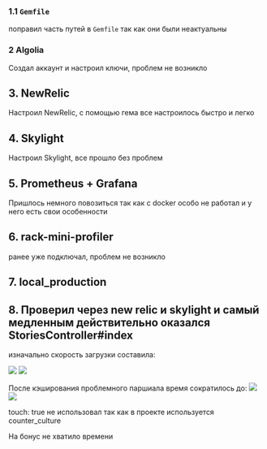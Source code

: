 ### 1.1 `Gemfile`

поправил часть путей в `Gemfile` так как они были неактуальны

### 2 Algolia

Создал аккаунт и настроил ключи, проблем не возникло

## 3. NewRelic

Настроил NewRelic, с помощью гема все настроилось быстро и легко

## 4. Skylight

Настроил Skylight, все прошло без проблем

## 5. Prometheus + Grafana

Пришлось немного повозиться так как с docker особо не работал и у него есть свои особенности

## 6. rack-mini-profiler

ранее уже подключал, проблем не возникло

## 7. local_production

## 8. Проверил через new relic и skylight и самый медленным действительно оказался StoriesController#index

изначально скорость загрузки составила:

[<img src="https://i.ibb.co/mFbQfLD/2021-05-15-20-06.png">](https://i.ibb.co/mFbQfLD/2021-05-15-20-06.png/)
[<img src="https://i.ibb.co/yqkKNHs/2021-05-15-19-47-1.png">](https://i.ibb.co/yqkKNHs/2021-05-15-19-47-1.png/)

После кэширования проблемного паршиала время сократилось до:
[<img src="https://i.ibb.co/P6FGSsj/2021-05-15-20-10.png">](https://i.ibb.co/P6FGSsj/2021-05-15-20-10.png/)
[<img src="https://i.ibb.co/M9ptzWr/2021-05-15-19-54.png">](https://i.ibb.co/M9ptzWr/2021-05-15-19-54.png)

touch: true не использовал так как в проекте используется counter_culture

На бонус не хватило времени
